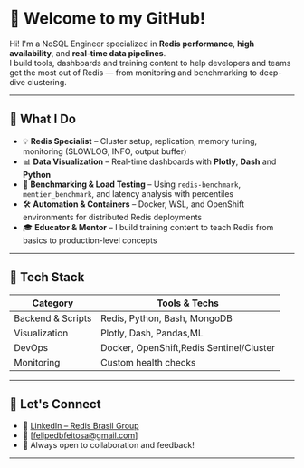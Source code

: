 # 👋 Welcome to my GitHub!

Hi! I'm a NoSQL Engineer  specialized in **Redis performance**, **high availability**, and **real-time data pipelines**.  
I build tools, dashboards and training content to help developers and teams get the most out of Redis — from monitoring and benchmarking to deep-dive clustering.

---

## 🚀 What I Do

- 💡 **Redis Specialist** – Cluster setup, replication, memory tuning, monitoring (SLOWLOG, INFO, output buffer)
- 📊 **Data Visualization** – Real-time dashboards with **Plotly**, **Dash** and **Python**
- 🧪 **Benchmarking & Load Testing** – Using `redis-benchmark`, `memtier_benchmark`, and latency analysis with percentiles
- 🛠️ **Automation & Containers** – Docker, WSL, and OpenShift environments for distributed Redis deployments
- 🎓 **Educator & Mentor** – I build training content to teach Redis from basics to production-level concepts

---

## 🧰 Tech Stack

| Category        | Tools & Techs                               |
|----------------|---------------------------------------------|
| Backend & Scripts | Redis, Python, Bash, MongoDB                       |
| Visualization  | Plotly, Dash, Pandas,ML                        |
| DevOps         | Docker, OpenShift,Redis Sentinel/Cluster  |
| Monitoring     | Custom health checks  |


---
<!--
## 📂 Featured Projects

> (Add links to your repos here when you're ready — like 👇)

- 🔍 [Redis Performance Analyzer](#) – Dash-based tool to visualize Redis latency and memory usage
- 📈 [Redis Benchmark Dashboard](#) – Scripts and graphs to analyze `redis-benchmark` and `memtier` results
- 🎓 [Redis Training Labs](#) – Practical exercises for developers to master Redis

---
-->

## 🤝 Let's Connect

- 💼 [LinkedIn – Redis Brasil Group](#)  
- 📧 [felipedbfeitosa@gmail.com]  
- 🌱 Always open to collaboration and feedback!

---
<!--
> ⚠️ This GitHub is a work-in-progress lab of ideas, experiments and tools I use and teach. Feel free to explore, use and contribute.
)  
- 📧 [Your Email or Website]  
- 🌱 Always open to collaboration and feedback!

---

> ⚠️ This GitHub is a work-in-progress lab of ideas, experiments and tools I use and teach. Feel free to explore, use and contribute.
)  
- 📧 [Your Email or Website]  
- 🌱 Always open to collaboration and feedback!

---

> ⚠️ This GitHub is a work-in-progress lab of ideas, experiments and tools I use and teach. Feel free to explore, use and contribute.
-->
